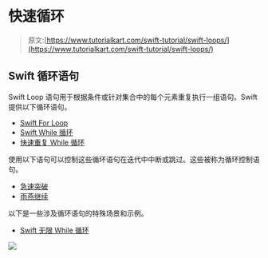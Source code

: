 # 快速循环

> 原文:[https://www.tutorialkart.com/swift-tutorial/swift-loops/](https://www.tutorialkart.com/swift-tutorial/swift-loops/)

## Swift 循环语句

Swift Loop 语句用于根据条件或针对集合中的每个元素重复执行一组语句。Swift 提供以下循环语句。

*   [Swift For Loop](https://www.tutorialkart.com/swift-tutorial/swift-for-loop/)
*   [Swift While 循环](https://www.tutorialkart.com/swift-tutorial/swift-while-loop/)
*   [快速重复 While 循环](https://www.tutorialkart.com/swift-tutorial/swift-repeat-while-loop/)

使用以下语句可以控制这些循环语句在迭代中中断或跳过。这些被称为循环控制语句。

*   [急速突破](https://www.tutorialkart.com/swift-tutorial/swift-break/)
*   [雨燕继续](https://www.tutorialkart.com/swift-tutorial/swift-continue/)

以下是一些涉及循环语句的特殊场景和示例。

*   [Swift 无限 While 循环](https://www.tutorialkart.com/swift-tutorial/swift-infinite-while-loop/)

[![](../Images/925da31b32d6bc3827932f6c8afb11bb.png)](https://www.tutorialkart.com/)